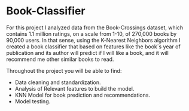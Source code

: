 # Book-Classifier

For this project I analyzed data from the Book-Crossings dataset, which contains 1.1 million ratings,
on a scale from 1-10, of 270,000 books by 90,000 users. In that sense, using the K-Nearest Neighbors
algorithm I created a book classifier that based on features like the book´s year of publication and 
its author will predict if I will like a book, and it will recommend me other similar books to read.

Throughout the project you will be able to find:

- Data cleaning and standardization.
- Analysis of Relevant features to build the model.
- KNN Model for book prediction and recommendations.
- Model testing.
